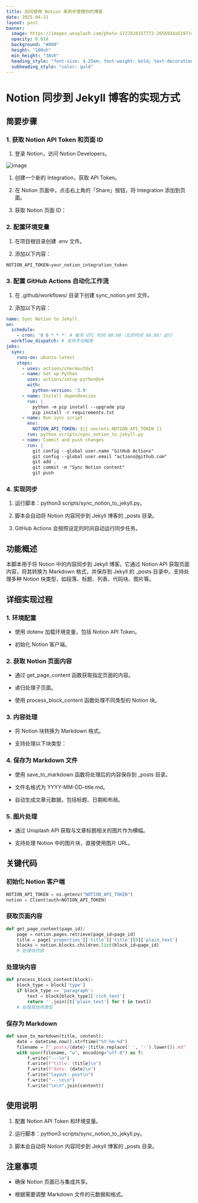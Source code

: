 ```yaml
---
title: 如何使用 Notion 来同步管理你的博客
date: 2025-04-21
layout: post
banner:
  image: https://images.unsplash.com/photo-1727828157772-2656934a5197?crop=entropy&cs=tinysrgb&fit=max&fm=jpg&ixid=M3w2OTIwMzJ8MHwxfHJhbmRvbXx8fHx8fHx8fDE3NDUyNDUxNDd8&ixlib=rb-4.0.3&q=80&w=1080
  opacity: 0.618
  background: "#000"
  height: "100vh"
  min_height: "38vh"
  heading_style: "font-size: 4.25em; font-weight: bold; text-decoration: underline"
  subheading_style: "color: gold"
---
```


# Notion 同步到 Jekyll 博客的实现方式

## 简要步骤

### 1. 获取 Notion API Token 和页面 ID

1. 登录 Notion，访问 Notion Developers。

![image](https://prod-files-secure.s3.us-west-2.amazonaws.com/a7a0cc5a-89b9-4cda-8686-1fba0ca52f40/d19c1afe-dea5-4312-9333-786b0ba83054/image.png?X-Amz-Algorithm=AWS4-HMAC-SHA256&X-Amz-Content-Sha256=UNSIGNED-PAYLOAD&X-Amz-Credential=ASIAZI2LB466TWKSEYQE%2F20250421%2Fus-west-2%2Fs3%2Faws4_request&X-Amz-Date=20250421T141907Z&X-Amz-Expires=3600&X-Amz-Security-Token=IQoJb3JpZ2luX2VjEDYaCXVzLXdlc3QtMiJHMEUCIQDreAib%2F43fbxfjoADsA2B7tK8E1hoH3myz19Cg1BsHsgIgRDtQfhYxvGYEFEbDQICSL7KmaI4avQ8u%2FPYQF66F0o8qiAQIv%2F%2F%2F%2F%2F%2F%2F%2F%2F%2F%2FARAAGgw2Mzc0MjMxODM4MDUiDDnDU5H1vQKb6DzJACrcAysB8pImtISYGN0Lgo%2FqamGx%2BvmPV0dQVmposQbfo%2BoKaIBOwfsWiCsveHO0uHfIAROT5pDVv7F7PTQtYMQxIv2WkYLcbESS1PLcI7v%2BzRXjLflTuJiigWD2w%2Fno%2FQ2WrrHxJzfEdBEbO%2FQEq1JAS3hUoApBhrAmgM36HrKFGG3kB0tZM2%2B6V1oTgph6PbnbeSUSiJJnikhA9UmcbOqCc462KYP%2FICMW45w69VRSiM8XDZJtEW%2B2sesU4vxC82xhhM74nioTNTv0mfsr9YnpxUNAsF7ZFHG8Ho%2B8zNaThluXIQQTiljA%2FAwSnt0zZT8RJKsTFO3R4RyO4378FmYyywl%2BonBXEammnURgGLVWCCJ9CE9NAB7Fy2YeNCcJqbWPdBvSPzN24PAgvjS%2B2XDoYIYWBP6Fnm75B5cXVghCnWYuz1yFt9gnWgx6na1pyn5t%2F3pO%2F63AkJoJYE9XPzuCoeHVIhOfFulZ9NGCRhcddRpkybqQj95cqPDimt2Zqs9dgFjH73Ke8ic4mE9lqrTiipXpST5rboAv%2BYFNiIb07okMShBBEYaXPCxFYaeigyA5B7X8Fs%2FQSQfcaw4K02RoN8O%2F%2FkdI%2FUOIIovfIXihN%2BIJMt3AtdSxfNzMCDWNMI6imcAGOqUBTMReIQ5w2CdW3fTVYzTPluTMc7p8yl6mKRBUbUGOVMpCWb4LoDB1PcMQh%2B3rJ9Efmlyctf9k1VGYAGi%2B7%2FDIfndQ5TVh7gaz6G4Xlp4uf2SwByDqTzMvH%2B1xZx0mS93JtZESthCmSNg8vT3G1CV6xkP3DG1ZzZMivMguFfzJFBuyPSv%2FPKMr%2BeTEMH9L3er76aaKgYRcLU8BHrj32s7CH2AIFEN%2B&X-Amz-Signature=3282c74181fe125786745817497ba5bd595c129d55251342d9c54aef0bc3bbd6&X-Amz-SignedHeaders=host&x-id=GetObject)

1. 创建一个新的 Integration，获取 API Token。

1. 在 Notion 页面中，点击右上角的「Share」按钮，将 Integration 添加到页面。

1. 获取 Notion 页面 ID：


### 2. 配置环境变量

1. 在项目根目录创建 .env 文件。

1. 添加以下内容：

```javascript
NOTION_API_TOKEN=your_notion_integration_token
```

### 3. 配置 GitHub Actions 自动化工作流

1. 在 .github/workflows/ 目录下创建 sync_notion.yml 文件。

1. 添加以下内容：

```yaml
name: Sync Notion to Jekyll
on:
  schedule:
    - cron: '0 0 * * *' # 每天 UTC 时间 00:00（北京时间 08:00）运行
  workflow_dispatch: # 支持手动触发
jobs:
  sync:
    runs-on: ubuntu-latest
    steps:
      - uses: actions/checkout@v3
      - name: Set up Python
        uses: actions/setup-python@v4
        with:
          python-version: '3.9'
      - name: Install dependencies
        run: |
          python -m pip install --upgrade pip
          pip install -r requirements.txt
      - name: Run sync script
        env:
          NOTION_API_TOKEN: ${{ secrets.NOTION_API_TOKEN }}
        run: python scripts/sync_notion_to_jekyll.py
      - name: Commit and push changes
        run: |
          git config --global user.name "GitHub Actions"
          git config --global user.email "actions@github.com"
          git add .
          git commit -m "Sync Notion content"
          git push
```

### 4. 实现同步

1. 运行脚本：python3 scripts/sync_notion_to_jekyll.py。

1. 脚本会自动将 Notion 内容同步到 Jekyll 博客的 _posts 目录。

1. GitHub Actions 会按照设定的时间自动运行同步任务。

## 功能概述

本脚本用于将 Notion 中的内容同步到 Jekyll 博客。它通过 Notion API 获取页面内容，将其转换为 Markdown 格式，并保存到 Jekyll 的 _posts 目录中。支持处理多种 Notion 块类型，如段落、标题、列表、代码块、图片等。

## 详细实现过程

### 1. 环境配置

- 使用 dotenv 加载环境变量，包括 Notion API Token。

- 初始化 Notion 客户端。

### 2. 获取 Notion 页面内容

- 通过 get_page_content 函数获取指定页面的内容。

- 递归处理子页面。

- 使用 process_block_content 函数处理不同类型的 Notion 块。

### 3. 内容处理

- 将 Notion 块转换为 Markdown 格式。

- 支持处理以下块类型：


### 4. 保存为 Markdown 文件

- 使用 save_to_markdown 函数将处理后的内容保存到 _posts 目录。

- 文件名格式为 YYYY-MM-DD-title.md。

- 自动生成文章元数据，包括标题、日期和布局。

### 5. 图片处理

- 通过 Unsplash API 获取与文章标题相关的图片作为横幅。

- 支持处理 Notion 中的图片块，直接使用图片 URL。

## 关键代码

### 初始化 Notion 客户端

```python
NOTION_API_TOKEN = os.getenv("NOTION_API_TOKEN")
notion = Client(auth=NOTION_API_TOKEN)
```

### 获取页面内容

```python
def get_page_content(page_id):
    page = notion.pages.retrieve(page_id=page_id)
    title = page['properties']['title']['title'][0]['plain_text']
    blocks = notion.blocks.children.list(block_id=page_id)
    # 处理块内容
```

### 处理块内容

```python
def process_block_content(block):
    block_type = block['type']
    if block_type == 'paragraph':
        text = block[block_type]['rich_text']
        return ''.join([t['plain_text'] for t in text])
    # 处理其他块类型
```

### 保存为 Markdown

```python
def save_to_markdown(title, content):
    date = datetime.now().strftime("%Y-%m-%d")
    filename = f"_posts/{date}-{title.replace(' ', '-').lower()}.md"
    with open(filename, "w", encoding="utf-8") as f:
        f.write("---\n")
        f.write(f"title: {title}\n")
        f.write(f"date: {date}\n")
        f.write("layout: post\n")
        f.write("---\n\n")
        f.write("\n\n".join(content))
```

## 使用说明

1. 配置 Notion API Token 和环境变量。

1. 运行脚本：python3 scripts/sync_notion_to_jekyll.py。

1. 脚本会自动将 Notion 内容同步到 Jekyll 博客的 _posts 目录。

## 注意事项

- 确保 Notion 页面已与集成共享。

- 根据需要调整 Markdown 文件的元数据和格式。